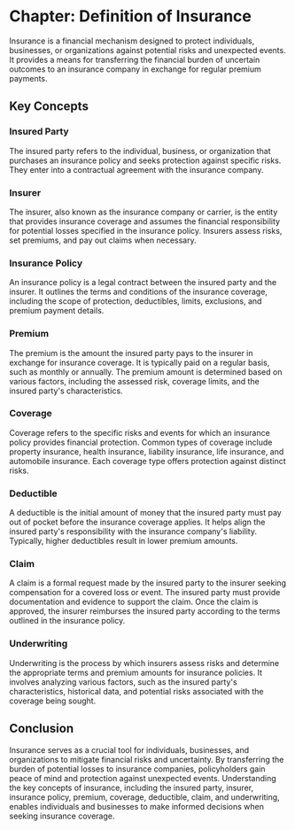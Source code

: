 Chapter: Definition of Insurance
================================

Insurance is a financial mechanism designed to protect individuals, businesses, or organizations against potential risks and unexpected events. It provides a means for transferring the financial burden of uncertain outcomes to an insurance company in exchange for regular premium payments.

Key Concepts
------------

### Insured Party

The insured party refers to the individual, business, or organization that purchases an insurance policy and seeks protection against specific risks. They enter into a contractual agreement with the insurance company.

### Insurer

The insurer, also known as the insurance company or carrier, is the entity that provides insurance coverage and assumes the financial responsibility for potential losses specified in the insurance policy. Insurers assess risks, set premiums, and pay out claims when necessary.

### Insurance Policy

An insurance policy is a legal contract between the insured party and the insurer. It outlines the terms and conditions of the insurance coverage, including the scope of protection, deductibles, limits, exclusions, and premium payment details.

### Premium

The premium is the amount the insured party pays to the insurer in exchange for insurance coverage. It is typically paid on a regular basis, such as monthly or annually. The premium amount is determined based on various factors, including the assessed risk, coverage limits, and the insured party's characteristics.

### Coverage

Coverage refers to the specific risks and events for which an insurance policy provides financial protection. Common types of coverage include property insurance, health insurance, liability insurance, life insurance, and automobile insurance. Each coverage type offers protection against distinct risks.

### Deductible

A deductible is the initial amount of money that the insured party must pay out of pocket before the insurance coverage applies. It helps align the insured party's responsibility with the insurance company's liability. Typically, higher deductibles result in lower premium amounts.

### Claim

A claim is a formal request made by the insured party to the insurer seeking compensation for a covered loss or event. The insured party must provide documentation and evidence to support the claim. Once the claim is approved, the insurer reimburses the insured party according to the terms outlined in the insurance policy.

### Underwriting

Underwriting is the process by which insurers assess risks and determine the appropriate terms and premium amounts for insurance policies. It involves analyzing various factors, such as the insured party's characteristics, historical data, and potential risks associated with the coverage being sought.

Conclusion
----------

Insurance serves as a crucial tool for individuals, businesses, and organizations to mitigate financial risks and uncertainty. By transferring the burden of potential losses to insurance companies, policyholders gain peace of mind and protection against unexpected events. Understanding the key concepts of insurance, including the insured party, insurer, insurance policy, premium, coverage, deductible, claim, and underwriting, enables individuals and businesses to make informed decisions when seeking insurance coverage.

